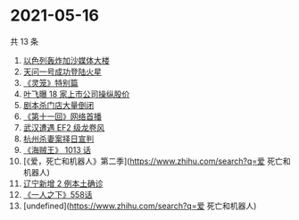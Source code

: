 # 2021-05-16

共 13 条

<!-- BEGIN -->
<!-- 最后更新时间 Sun May 16 2021 12:18:09 GMT+0800 (China Standard Time) -->

1. [以色列轰炸加沙媒体大楼](https://www.zhihu.com/search?q=以色列)
2. [天问一号成功登陆火星](https://www.zhihu.com/search?q=天问一号)
3. [《灵笼》特别篇](https://www.zhihu.com/search?q=灵笼)
4. [叶飞曝 18 家上市公司操纵股价](https://www.zhihu.com/search?q=叶飞)
5. [剧本杀门店大量倒闭](https://www.zhihu.com/search?q=剧本杀)
6. [《第十一回》网络首播](https://www.zhihu.com/search?q=第十一回)
7. [武汉遭遇 EF2 级龙卷风](https://www.zhihu.com/search?q=武汉龙卷风)
8. [杭州杀妻案择日宣判](https://www.zhihu.com/search?q=杭州杀妻案)
9. [《海贼王》 1013 话](https://www.zhihu.com/search?q=海贼王)
10. [《爱，死亡和机器人》第二季](https://www.zhihu.com/search?q=爱 死亡和机器人)
11. [辽宁新增 2 例本土确诊](https://www.zhihu.com/search?q=辽宁新增)
12. [《一人之下》558话](https://www.zhihu.com/search?q=一人之下漫画)
13. [undefined](https://www.zhihu.com/search?q=爱 死亡和机器人)

<!-- END -->
